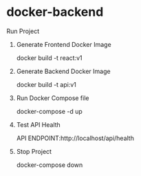 # docker-backend

Run Project

1. Generate Frontend Docker Image

   docker build -t react:v1

2. Generate Backend Docker Image

   docker build -t api:v1

3. Run Docker Compose file 

   docker-compose -d up

4. Test API Health

    API ENDPOINT:http://localhost/api/health

5. Stop Project 
   
   docker-compose down